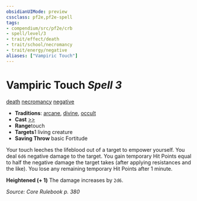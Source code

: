 ```yaml
---
obsidianUIMode: preview
cssclass: pf2e,pf2e-spell
tags:
- compendium/src/pf2e/crb
- spell/level/3
- trait/effect/death
- trait/school/necromancy
- trait/energy/negative
aliases: ["Vampiric Touch"]
---
```

# Vampiric Touch *Spell 3*   
[death](death.md)  [necromancy](necromancy.md)  [negative](negative.md)  

- **Traditions**: [arcane](arcane.md), [divine](divine.md), [occult](occult.md)
- **Cast** [>>](chapter-9-playing-the-game.md#Actions "Two-Action") 
- **Range**touch
- **Targets**1 living creature
- **Saving Throw**  basic Fortitude

Your touch leeches the lifeblood out of a target to empower yourself. You deal `6d6` negative damage to the target. You gain temporary Hit Points equal to half the negative damage the target takes (after applying resistances and the like). You lose any remaining temporary Hit Points after 1 minute.

**Heightened (+ 1)** The damage increases by `2d6`.

*Source: Core Rulebook p. 380*